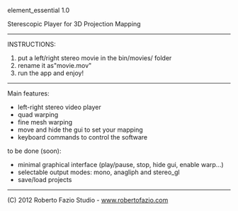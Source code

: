 element_essential 1.0

Sterescopic Player for 3D Projection Mapping 

-----------------

INSTRUCTIONS:
1) put a left/right stereo movie in the bin/movies/ folder
2) rename it as"movie.mov"
3) run the app and enjoy!

-----------------

Main features:
- left-right stereo video player
- quad warping
- fine mesh warping
- move and hide the gui to set your mapping
- keyboard commands to control the software

to be done (soon):
- minimal graphical interface (play/pause, stop, hide gui, enable warp...)
- selectable output modes: mono, anagliph and stereo_gl
- save/load projects

-----------------

(C) 2012 Roberto Fazio Studio - www.robertofazio.com
